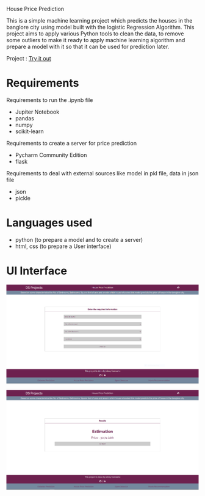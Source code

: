 House Price Prediction

This is a simple machine learning project which predicts the houses in the banglore city using model built with the logistic Regression Algorithm. This project aims to apply various Python tools to clean the data, to remove some outliers to make it ready to apply machine learning algorithm and prepare a model with it so that it can be used for prediction later. 

Project : [Try it out](https://hpprediction)

# Requirements

Requirements to run the .ipynb file
- Jupiter Notebook
- pandas
- numpy
- scikit-learn

Requirements to create a server for price prediction
- Pycharm Community Edition
- flask

Requirements to deal with external sources like model in pkl file, data in json file
- json
- pickle

# Languages used
- python (to prepare a model and to create a server)
- html, css (to prepare a User interface)

# UI Interface

![UI for project](https://github.com/vinay-alt/house_price_pred/blob/master/UI.PNG "Input form")

![UI for project](https://github.com/vinay-alt/house_price_pred/blob/master/UI1.PNG "Result")
